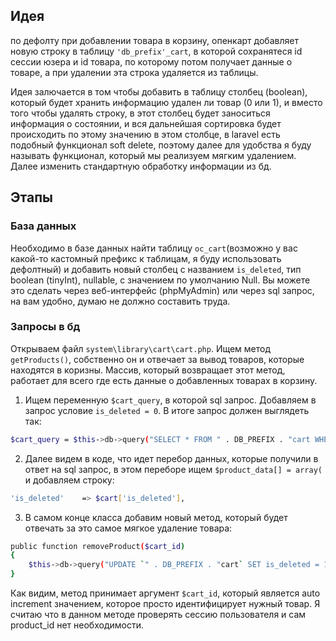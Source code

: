 ## Идея
<!-- По дефолту опенкарт пишет в бд сессию юзера, из нее забирает id товара и выводит данные товаров. Когда юзер на странице коризны нажимает кнопку "удалить", в бд удаляется запись с этим товаром -->

по дефолту при добавлении товара в корзину, опенкарт добавляет новую строку в таблицу `'db_prefix'_cart`, в которой сохранятеся id сессии юзера и id товара, по которому потом получает данные о товаре, а при удалении эта строка удаляется из таблицы.

Идея залючается в том чтобы добавить в таблицу столбец (boolean), который будет хранить информацию удален ли товар (0 или 1), и вместо того чтобы удалять строку, в этот столбец будет заноситься информация о состоянии, и вся дальнейшая сортировка будет происходить по этому значению в этом столбце, в laravel есть подобный функционал soft delete, поэтому далее для удобства я буду называть функционал, который мы реализуем мягким удалением. Далее изменить стандартную обработку информации из бд. 

## Этапы

### База данных

Необходимо в базе данных найти таблицу `oc_cart`(возможно у вас какой-то кастомный префикс к таблицам, я буду использовать дефолтный) и добавить новый столбец с названием `is_deleted`, тип boolean (tinyInt), nullable, с значением по умолчанию Null. Вы можете это сделать через веб-интерфейс (phpMyAdmin) или через sql запрос, на вам удобно, думаю не должно составить труда. 

### Запросы в бд
Открываем файл `system\library\cart\cart.php`. Ищем метод `getProducts()`, собственно он и отвечает за вывод товаров, которые находятся в коризны. Массив, который возвращает этот метод, работает для всего где есть данные о добавленных товарах в корзину. 

1. Ищем переменную `$cart_query`, в которой sql запрос. Добавляем в запрос условие `is_deleted = 0`. В итоге запрос должен выглядеть так:

```sh
$cart_query = $this->db->query("SELECT * FROM " . DB_PREFIX . "cart WHERE is_deleted = 0 AND api_id = '" . (isset($this->session->data['api_id']) ? (int)$this->session->data['api_id'] : 0) . "' AND customer_id = '" . (int)$this->customer->getId() . "' AND session_id = '" . $this->db->escape($this->session->getId()) . "'");
```

2. Далее видем в коде, что идет перебор данных, которые получили в ответ на sql запрос, в этом переборе ищем `$product_data[] = array(` и добавляем строку:

```sh
'is_deleted'    => $cart['is_deleted'],
```

3. В самом конце класса добавим новый метод, который будет отвечать за это самое мягкое удаление товара: 

```sh
public function removeProduct($cart_id)
{
    $this->db->query("UPDATE `" . DB_PREFIX . "cart` SET is_deleted = 1 WHERE cart_id = '" . (int)$cart_id . "'");
}
```
Как видим, метод принимает аргумент `$cart_id`, который является auto increment значением, которое просто идентифицирует нужный товар. Я считаю что в данном методе проверять сессию пользователя и сам product_id нет необходимости.

